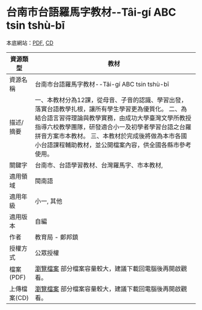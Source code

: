 # 台南市台語羅馬字教材--Tâi-gí ABC tsin tshù-bī 
本底網站：[PDF](http://163.26.1.53/Content/ResourceDetail.aspx?RAID=3430), [CD](http://web.tn.edu.tw/ma-lang/?page_id=2520)

| 資源類型 | 教材 |
| --- | --- |
| 資源名稱 | 台南市台語羅馬字教材--Tâi-gí ABC tsin tshù-bī |
| 描述/摘要 | 一、本教材分為12課，從母音、子音的認識、學習出發，落實台語教學扎根，讓所有學生學習更為優質化。 二、為結合語言習得理論與教學實務，由成功大學臺灣文學所教授指導六校教學團隊，研發適合小一及初學者學習台語之台羅拼音方案市本教材。 三、本教材於完成後將做為本市各國小台語課程輔助教材，並公開檔案內容，供全國各縣市參考使用。 |
| 關鍵字 | 台南市、台語學習教材、台灣羅馬字、市本教材, |
| 適用領域 | 閩南語   |
| 適用年級 | 小一, 其他   |
| 適用版本 | 自編 |
| 作者 |  教育局 - 鄭邦鎮 |
| 授權方式 |   公眾授權 |
| 檔案(PDF) | [瀏覽檔案](http://163.26.1.53/Content/PersonalResource/102/11/4297_cs77/%E5%8F%B0%E8%AA%9E%E7%BE%85%E9%A6%AC%E5%AD%97%E5%B8%82%E6%9C%AC%E6%95%99%E6%9D%90-20131001.zip)  部分檔案容量較大，建議下載回電腦後再開啟觀看。 |
| 上傳檔案(CD) |[瀏覽檔案](https://drive.google.com/open?id=1BrwydoJhDAKQ_nI6yx6bVQUW0GPi6he0)  部分檔案容量較大，建議下載回電腦後再開啟觀看。|
